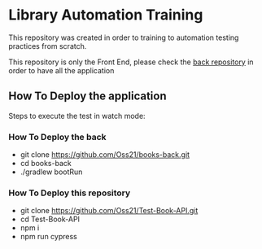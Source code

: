 # Library Automation Training

This repository was created in order to training to automation testing practices from scratch.

This repository is only the Front End, please check the [back repository](https://github.com/AgileTestingColombia/books-back) in order to have all the application

## How To Deploy the application

Steps to execute the test in watch mode:

### How To Deploy the back
- git clone https://github.com/Oss21/books-back.git
- cd books-back
- ./gradlew bootRun

### How To Deploy this repository
- git clone https://github.com/Oss21/Test-Book-API.git
- cd Test-Book-API
- npm i
- npm run cypress

